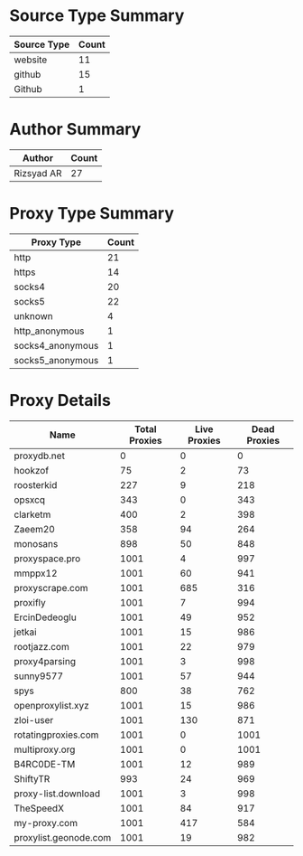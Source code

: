 # Source Type Summary

| Source Type | Count |
|-------------|-------|
| website | 11 |
| github | 15 |
| Github | 1 |


# Author Summary

| Author | Count |
|--------|-------|
| Rizsyad AR | 27 |


# Proxy Type Summary

| Proxy Type | Count |
|------------|-------|
| http | 21 |
| https | 14 |
| socks4 | 20 |
| socks5 | 22 |
| unknown | 4 |
| http_anonymous | 1 |
| socks4_anonymous | 1 |
| socks5_anonymous | 1 |


# Proxy Details

| Name | Total Proxies | Live Proxies | Dead Proxies |
|------|---------------|--------------|---------------|
| proxydb.net | 0 | 0 | 0 |
| hookzof | 75 | 2 | 73 |
| roosterkid | 227 | 9 | 218 |
| opsxcq | 343 | 0 | 343 |
| clarketm | 400 | 2 | 398 |
| Zaeem20 | 358 | 94 | 264 |
| monosans | 898 | 50 | 848 |
| proxyspace.pro | 1001 | 4 | 997 |
| mmppx12 | 1001 | 60 | 941 |
| proxyscrape.com | 1001 | 685 | 316 |
| proxifly | 1001 | 7 | 994 |
| ErcinDedeoglu | 1001 | 49 | 952 |
| jetkai | 1001 | 15 | 986 |
| rootjazz.com | 1001 | 22 | 979 |
| proxy4parsing | 1001 | 3 | 998 |
| sunny9577 | 1001 | 57 | 944 |
| spys | 800 | 38 | 762 |
| openproxylist.xyz | 1001 | 15 | 986 |
| zloi-user | 1001 | 130 | 871 |
| rotatingproxies.com | 1001 | 0 | 1001 |
| multiproxy.org | 1001 | 0 | 1001 |
| B4RC0DE-TM | 1001 | 12 | 989 |
| ShiftyTR | 993 | 24 | 969 |
| proxy-list.download | 1001 | 3 | 998 |
| TheSpeedX | 1001 | 84 | 917 |
| my-proxy.com | 1001 | 417 | 584 |
| proxylist.geonode.com | 1001 | 19 | 982 |
